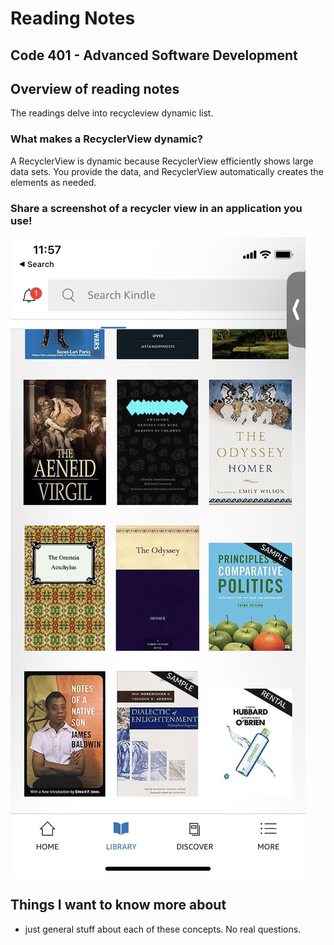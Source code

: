 # Reading Notes


## Code 401 - Advanced Software Development

## Overview of reading notes

The readings delve into recycleview dynamic list.

### What makes a RecyclerView dynamic?

A  RecyclerView is dynamic because RecyclerView efficiently shows large data sets. You provide the data, and RecyclerView automatically creates the elements as needed.


### Share a screenshot of a recycler view in an application you use!
![img](img/27.JPG)


## Things I want to know more about

* just general stuff about each of these concepts. No real questions.